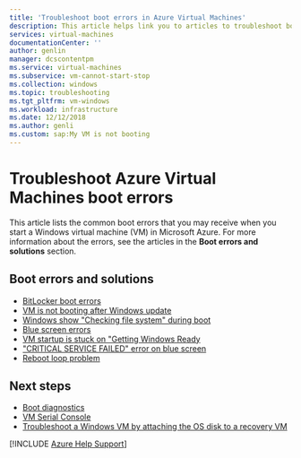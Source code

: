 ```yaml
---
title: 'Troubleshoot boot errors in Azure Virtual Machines'
description: This article helps link you to articles to troubleshoot boot errors in Azure Virtual Machines.
services: virtual-machines
documentationCenter: ''
author: genlin
manager: dcscontentpm
ms.service: virtual-machines
ms.subservice: vm-cannot-start-stop
ms.collection: windows
ms.topic: troubleshooting
ms.tgt_pltfrm: vm-windows
ms.workload: infrastructure
ms.date: 12/12/2018
ms.author: genli
ms.custom: sap:My VM is not booting
---
```


# Troubleshoot Azure Virtual Machines boot errors

This article lists the common boot errors that you may receive when you start a Windows virtual machine (VM) in Microsoft Azure. For more information about the errors, see the articles in the **Boot errors and solutions** section.

## Boot errors and solutions

* [BitLocker boot errors](troubleshoot-bitlocker-boot-error.md)
* [VM is not booting after Windows update](troubleshoot-stuck-updating-boot-error.md)
* [Windows show "Checking file system" during boot](troubleshoot-check-disk-boot-error.md)
* [Blue screen errors](troubleshoot-common-blue-screen-error.md)
* [VM startup is stuck on "Getting Windows Ready](troubleshoot-vm-boot-configure-update.md)
* ["CRITICAL SERVICE FAILED" error on blue screen](troubleshoot-critical-service-failed-boot-error.md)
* [Reboot loop problem](troubleshoot-reboot-loop.md)

## Next steps

* [Boot diagnostics](boot-diagnostics.md)
* [VM Serial Console](./serial-console-windows.md)
* [Troubleshoot a Windows VM by attaching the OS disk to a recovery VM](./troubleshoot-recovery-disks-windows.md)

[!INCLUDE [Azure Help Support](../../../includes/azure-help-support.md)]
